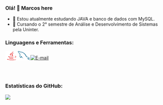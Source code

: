 ### Olá! 👋 Marcos here

- 🌱 Estou atualmente estudando JAVA e banco de dados com MySQL.
- 📘 Cursando o 2° semestre de Análise e Desenvolvimento de Sistemas pela Uninter.

### Linguagens e Ferramentas:

<img align="left" alt="Java" height="30" width="40" src="https://raw.githubusercontent.com/devicons/devicon/master/icons/java/java-plain.svg">
<img align="left" alt="MySQL" height="30" width="40" src="https://raw.githubusercontent.com/devicons/devicon/master/icons/mysql/mysql-plain.svg">

##
<a href = "mailto:marcos2002maciel@gmail.com">
  <img alt="E-mail" src="https://img.shields.io/badge/-Gmail-%23333?style=for-the-badge&logo=gmail&logoColor=white">
</a>

<br><br>

### Estatísticas do GitHub:

<picture>
  <source
    srcset="https://github-readme-stats.vercel.app/api?username=MarcosAbr02&show_icons=true&theme=midnight-purple"
    media="(prefers-color-scheme: dark)"
  />
</picture>

<a href="https://github.com/MarcosAbr02">
  <img height="200" align="center" src="https://github-readme-stats.vercel.app/api/top-langs/?username=MarcosAbr02&layout=compact&langs_count=8&card_width=445" />
</a>

